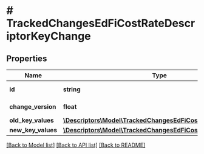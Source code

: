 # # TrackedChangesEdFiCostRateDescriptorKeyChange

## Properties

Name | Type | Description | Notes
------------ | ------------- | ------------- | -------------
**id** | **string** | Resource identifier | [optional]
**change_version** | **float** | Change version | [optional]
**old_key_values** | [**\Descriptors\Model\TrackedChangesEdFiCostRateDescriptorKey**](TrackedChangesEdFiCostRateDescriptorKey.md) |  | [optional]
**new_key_values** | [**\Descriptors\Model\TrackedChangesEdFiCostRateDescriptorKey**](TrackedChangesEdFiCostRateDescriptorKey.md) |  | [optional]

[[Back to Model list]](../../README.md#models) [[Back to API list]](../../README.md#endpoints) [[Back to README]](../../README.md)
